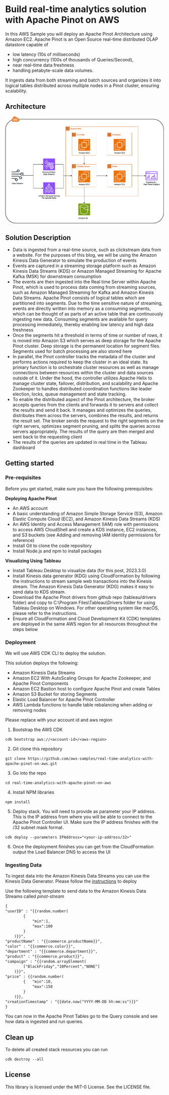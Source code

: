 # Build real-time analytics solution with Apache Pinot on AWS

In this AWS Sample you will deploy an Apache Pinot Architecture using Amazon EC2. Apache Pinot is an Open Source real-time distributed OLAP datastore capable of
- low latency (10s of milliseconds)
- high concurrency (100s of thousands of Queries/Second), 
- near real-time data freshness
- handling petabyte-scale data volumes. 

It ingests data from both streaming and batch sources and organizes it into logical tables distributed across multiple nodes in a Pinot cluster, ensuring scalability.

## Architecture

![Architecture](images/Pinot.png)

## Solution Description

- Data is ingested from a real-time source, such as clickstream data from a website. For the purposes of this blog, we will be using the Amazon Kinesis Data Generator to simulate the production of events
- Events are captured in a streaming storage platform such as Amazon Kinesis Data Streams (KDS) or Amazon Managed Streaming for Apache Kafka (MSK) for downstream consumption
- The events are then ingested into the Real time Server within Apache Pinot, which is used to process data coming from streaming sources, such as Amazon Managed Streaming for Kafka and Amazon Kinesis Data Streams. Apache Pinot consists of logical tables which are partitioned into segments. Due to the time sensitive nature of streaming, events are directly written into memory as a consuming segments, which can be thought of as parts of an active table that are continuously ingesting new data. Consuming segments are available for query processing immediately, thereby enabling low latency and high data freshness
- Once the segments hit a threshold in terms of time or number of rows, it is moved into Amazon S3 which serves as deep storage for the Apache Pinot cluster. Deep storage is the permanent location for segment files. Segments used for batch processing are also stored here
- In parallel, the Pinot controller tracks the metadata of the cluster and performs actions required to keep the cluster in an ideal state. Its primary function is to orchestrate cluster resources as well as manage connections between resources within the cluster and data sources outside of it. Under the hood, the controller utilizes Apache Helix to manage cluster state, failover, distribution, and scalability and Apache Zookeeper to handles distributed coordination functions like leader election, locks, queue management and state tracking.
- To enable the distributed aspect of the Pinot architecture, the broker accepts queries from the clients and forwards it to servers and collect the results and send it back. It manages and optimizes the queries, distributes them across the servers, combines the results, and returns the result set. The broker sends the request to the right segments on the right servers, optimizes segment pruning, and splits the queries across servers appropriately. The results of the query are then merged and sent back to the requesting client
- The results of the queries are updated in real time in the Tableau dashboard

## Getting started

### Pre-requisites

Before you get started, make sure you have the following prerequisites:

**Deploying Apache Pinot**
- An AWS account
- A basic understanding of Amazon Simple Storage Service (S3), Amazon Elastic Compute Cloud (EC2), and Amazon Kinesis Data Streams (KDS)
- An AWS Identity and Access Management (IAM) role with permissions to access AWS CloudShell and create a KDS instance, EC2 instances, and S3 buckets (see Adding and removing IAM identity permissions for reference)
- Install Git to clone the code repository
- Install Node.js and npm to install packages

**Visualizing Using Tableau**
- Install Tableau Desktop to visualize data (for this post, 2023.3.0)
- Install  Kinesis data generator (KDG) using CloudFormation by following the instructions to stream sample web transactions into the Kinesis stream. The Amazon Kinesis Data Generator (KDG) makes it easy to send data to KDS stream.
- Download the Apache Pinot drivers from github repo (tableau/drivers folder) and copy to C:\Program Files\Tableau\Drivers folder for using Tableau Desktop on Windows. For other operating system like macOS, please refer to the instructions.
- Ensure all CloudFormation and Cloud Development Kit (CDK) templates are deployed in the same AWS region for all resources throughout the steps below

### Deployment

We will use AWS CDK CLI to deploy the solution.

This solution deploys the following:
- Amazon Kinesis Data Streams
- Amazon EC2 With AutoScaling Groups for Apache Zookeeper, and Apache Pinot Components
- Amazon EC2 Bastion host to configure Apache Pinot and create Tables
- Amazon S3 Bucket for storing Segments
- Elastic Load Balancer for Apache Pinot Controller
- AWS Lambda functions to handle table rebalancing when adding or removing nodes

Please replace with your account id and aws region

1. Bootstrap the AWS CDK
```shell
cdk bootstrap aws://<account-id>/<aws-region>
```
2. Git clone this repository
```shell
git clone https://github.com/aws-samples/real-time-analytics-with-apache-pinot-on-aws.git
```
3. Go into the repo
```shell
cd real-time-analytics-with-apache-pinot-on-aws
```
4. Install NPM libraries
```shell
npm install
```
5. Deploy stack. You will need to provide as parameter your IP address. This is the IP address from where you will be able to connect to the Apache Pinot Controller UI. Make sure the IP address finishes with the /32 subnet mask format.
```shell
cdk deploy --parameters IPAddress="<your-ip-address/32>"
```
6. Once the deployment finishes you can get from the CloudFormation output the Load Balancer DNS to access the UI


### Ingesting Data

To ingest data into the Amazon Kinesis Data Streams you can use the Kinesis Data Generator. Please follow the [instructions](https://awslabs.github.io/amazon-kinesis-data-generator/web/help.html#:~:text=the%20downloaded%20file.-,Access%20the%20KDG,-After%20the%20CloudFormation) to deploy

Use the following template to send data to the Amazon Kinesis Data Streams called *pinot-stream*

```
{
"userID" : "{{random.number(
        {
            "min":1,
            "max":100
        }
    )}}",
"productName" : "{{commerce.productName}}",
"color" : "{{commerce.color}}",
"department" : "{{commerce.department}}",
"product" : "{{commerce.product}}",
"campaign" : "{{random.arrayElement(
        ["BlackFriday","10Percent","NONE"]
    )}}",
"price" : {{random.number(
        {   "min":10,
            "max":150
        }
    )}},
"creationTimestamp" : "{{date.now("YYYY-MM-DD hh:mm:ss")}}"
}
```
You can now in the Apache Pinot Tables go to the Query console and see how data is ingested and run queries.

## Clean up

To delete all created stack resources you can run

```shell
cdk destroy --all
```

## License

This library is licensed under the MIT-0 License. See the LICENSE file.
